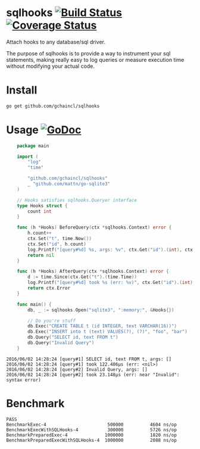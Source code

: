 # sqlhooks [![Build Status](https://travis-ci.org/gchaincl/sqlhooks.svg)](https://travis-ci.org/gchaincl/sqlhooks) [![Coverage Status](https://coveralls.io/repos/github/gchaincl/sqlhooks/badge.svg?branch=master)](https://coveralls.io/github/gchaincl/sqlhooks?branch=master)

Attach hooks to any database/sql driver.

The purpose of sqlhooks is to provide a way to instrument your sql statements, making really easy to log queries or measure execution time without modifying your actual code.

# Install
```bash
go get github.com/gchaincl/sqlhooks
```

# Usage [![GoDoc](https://godoc.org/github.com/gchaincl/dotsql?status.svg)](https://godoc.org/github.com/gchaincl/sqlhooks)
```go
	package main

	import (
		"log"
		"time"

		"github.com/gchaincl/sqlhooks"
		_ "github.com/mattn/go-sqlite3"
	)

	// Hooks satisfies sqlhooks.Queryer interface
	type Hooks struct {
		count int
	}

	func (h *Hooks) BeforeQuery(ctx *sqlhooks.Context) error {
		h.count++
		ctx.Set("t", time.Now())
		ctx.Set("id", h.count)
		log.Printf("[query#%d] %s, args: %v", ctx.Get("id").(int), ctx.Query, ctx.Args)
		return nil
	}

	func (h *Hooks) AfterQuery(ctx *sqlhooks.Context) error {
		d := time.Since(ctx.Get("t").(time.Time))
		log.Printf("[query#%d] took %s (err: %v)", ctx.Get("id").(int), d, ctx.Error)
		return ctx.Error
	}

	func main() {
		db, _ := sqlhooks.Open("sqlite3", ":memory:", &Hooks{})

		// Do you're stuff
		db.Exec("CREATE TABLE t (id INTEGER, text VARCHAR(16))")
		db.Exec("INSERT into t (text) VALUES(?), (?)", "foo", "bar")
		db.Query("SELECT id, text FROM t")
		db.Query("Invalid Query")
	}

```

```
2016/06/02 14:28:24 [query#1] SELECT id, text FROM t, args: []
2016/06/02 14:28:24 [query#1] took 122.406µs (err: <nil>)
2016/06/02 14:28:24 [query#2] Invalid Query, args: []
2016/06/02 14:28:24 [query#2] took 23.148µs (err: near "Invalid": syntax error)
```

# Benchmark
```
PASS
BenchmarkExec-4                    	  500000	      4604 ns/op
BenchmarkExecWithSQLHooks-4        	  300000	      5726 ns/op
BenchmarkPreparedExec-4            	 1000000	      1820 ns/op
BenchmarkPreparedExecWithSQLHooks-4	 1000000	      2088 ns/op
```
